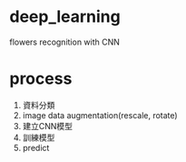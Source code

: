 # deep_learning
flowers recognition with CNN

# process
1. 資料分類
2. image data augmentation(rescale, rotate)
3. 建立CNN模型
4. 訓練模型
5. predict

